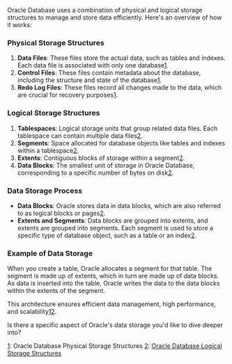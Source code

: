 Oracle Database uses a combination of physical and logical storage structures to manage and store data efficiently. Here's an overview of how it works:

### Physical Storage Structures
1. **Data Files**: These files store the actual data, such as tables and indexes. Each data file is associated with only one database[1](https://docs.oracle.com/en/database/oracle///oracle-database/21/cncpt/physical-storage-structures.html).
2. **Control Files**: These files contain metadata about the database, including the structure and state of the database[1](https://docs.oracle.com/en/database/oracle///oracle-database/21/cncpt/physical-storage-structures.html).
3. **Redo Log Files**: These files record all changes made to the data, which are crucial for recovery purposes[1](https://docs.oracle.com/en/database/oracle///oracle-database/21/cncpt/physical-storage-structures.html).

### Logical Storage Structures
1. **Tablespaces**: Logical storage units that group related data files. Each tablespace can contain multiple data files[2](https://www.oracletutorial.com/oracle-administration/oracle-database-architecture/).
2. **Segments**: Space allocated for database objects like tables and indexes within a tablespace[2](https://www.oracletutorial.com/oracle-administration/oracle-database-architecture/).
3. **Extents**: Contiguous blocks of storage within a segment[2](https://www.oracletutorial.com/oracle-administration/oracle-database-architecture/).
4. **Data Blocks**: The smallest unit of storage in Oracle Database, corresponding to a specific number of bytes on disk[2](https://www.oracletutorial.com/oracle-administration/oracle-database-architecture/).

### Data Storage Process
- **Data Blocks**: Oracle stores data in data blocks, which are also referred to as logical blocks or pages[2](https://www.oracletutorial.com/oracle-administration/oracle-database-architecture/).
- **Extents and Segments**: Data blocks are grouped into extents, and extents are grouped into segments. Each segment is used to store a specific type of database object, such as a table or an index[2](https://www.oracletutorial.com/oracle-administration/oracle-database-architecture/).

### Example of Data Storage
When you create a table, Oracle allocates a segment for that table. The segment is made up of extents, which in turn are made up of data blocks. As data is inserted into the table, Oracle writes the data to the data blocks within the extents of the segment.

This architecture ensures efficient data management, high performance, and scalability[1](https://docs.oracle.com/en/database/oracle///oracle-database/21/cncpt/physical-storage-structures.html)[2](https://www.oracletutorial.com/oracle-administration/oracle-database-architecture/).

Is there a specific aspect of Oracle's data storage you'd like to dive deeper into?

[1](https://docs.oracle.com/en/database/oracle///oracle-database/21/cncpt/physical-storage-structures.html): Oracle Database Physical Storage Structures
[2](https://www.oracletutorial.com/oracle-administration/oracle-database-architecture/): [Oracle Database Logical Storage Structures](https://www.oracletutorial.com/oracle-administration/oracle-database-architecture/)